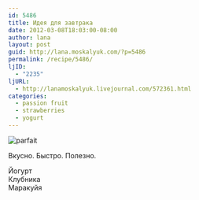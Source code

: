 ```yaml
---
id: 5486
title: Идея для завтрака
date: 2012-03-08T18:03:00-08:00
author: lana
layout: post
guid: http://lana.moskalyuk.com/?p=5486
permalink: /recipe/5486/
ljID:
  - "2235"
ljURL:
  - http://lanamoskalyuk.livejournal.com/572361.html
categories:
  - passion fruit
  - strawberries
  - yogurt
---
```

![parfait](http://farm8.staticflickr.com/7047/6811999378_1dc6ece18a_z.jpg)

Вкусно. Быстро. Полезно.

Йогурт  
Клубника  
Маракуйя